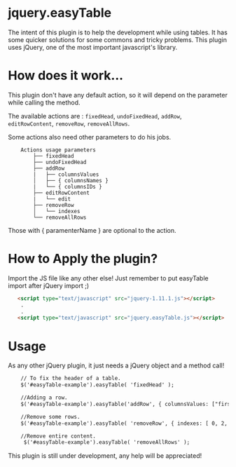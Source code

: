 jquery.easyTable
================

The intent of this plugin is to help the development while using tables.
It has some quicker solutions for some commons and tricky problems.
This plugin uses jQuery, one of the most important javascript's library.

How does it work...
==============
This plugin don't have any default action, so it will depend on the parameter while calling the method.

The available actions are : `fixedHead`, `undoFixedHead`, `addRow`, `editRowContent`, `removeRow`, `removeAllRows`.

Some actions also need other parameters to do his jobs.
```
    Actions usage parameters
        ├── fixedHead
        ├── undoFixedHead
        ├── addRow
        |   ├── columnsValues
        │   ├── { columnsNames }  
        |   └── { columnsIDs }
        ├── editRowContent
        |   └── edit
        ├── removeRow
        │   └── indexes
        └── removeAllRows
```
Those with { paramenterName } are optional to the action.

How to Apply the plugin?
================

Import the JS file like any other else!
Just remember to put easyTable import after jQuery import ;)

```html
   <script type="text/javascript" src="jquery-1.11.1.js"></script>
    .
    .
   <script type="text/javascript" src="jquery.easyTable.js"></script>
```

Usage
==============

As any other jQuery plugin, it just needs a jQuery object and a method call!

```html
    // To fix the header of a table.
    $('#easyTable-example').easyTable( 'fixedHead' );  

    //Adding a row.
    $('#easyTable-example').easyTable('addRow', { columnsValues: ["first", "...", "N columns" ] } );

    //Remove some rows.
    $('#easyTable-example').easyTable( 'removeRow', { indexes: [ 0, 2, 4, 6 ] } );  

    //Remove entire content.
     $('#easyTable-example').easyTable( 'removeAllRows' );  

```

This plugin is still under development, any help will be appreciated!
